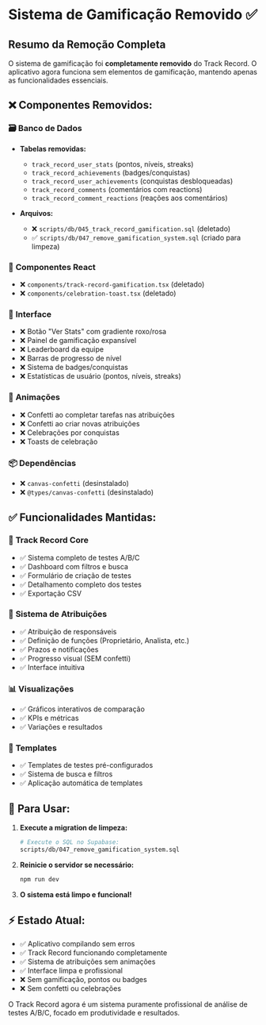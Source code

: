 # Sistema de Gamificação Removido ✅

## Resumo da Remoção Completa

O sistema de gamificação foi **completamente removido** do Track Record. O aplicativo agora funciona sem elementos de gamificação, mantendo apenas as funcionalidades essenciais.

## ❌ Componentes Removidos:

### 🗃️ **Banco de Dados**
- **Tabelas removidas:**
  - `track_record_user_stats` (pontos, níveis, streaks)
  - `track_record_achievements` (badges/conquistas)  
  - `track_record_user_achievements` (conquistas desbloqueadas)
  - `track_record_comments` (comentários com reactions)
  - `track_record_comment_reactions` (reações aos comentários)

- **Arquivos:**
  - ❌ `scripts/db/045_track_record_gamification.sql` (deletado)
  - ✅ `scripts/db/047_remove_gamification_system.sql` (criado para limpeza)

### 🧩 **Componentes React**
- ❌ `components/track-record-gamification.tsx` (deletado)
- ❌ `components/celebration-toast.tsx` (deletado)

### 🎨 **Interface**
- ❌ Botão "Ver Stats" com gradiente roxo/rosa
- ❌ Painel de gamificação expansível
- ❌ Leaderboard da equipe
- ❌ Barras de progresso de nível
- ❌ Sistema de badges/conquistas
- ❌ Estatísticas de usuário (pontos, níveis, streaks)

### 🎉 **Animações**
- ❌ Confetti ao completar tarefas nas atribuições
- ❌ Confetti ao criar novas atribuições  
- ❌ Celebrações por conquistas
- ❌ Toasts de celebração

### 📦 **Dependências**
- ❌ `canvas-confetti` (desinstalado)
- ❌ `@types/canvas-confetti` (desinstalado)

## ✅ Funcionalidades Mantidas:

### 🎯 **Track Record Core**
- ✅ Sistema completo de testes A/B/C
- ✅ Dashboard com filtros e busca
- ✅ Formulário de criação de testes
- ✅ Detalhamento completo dos testes
- ✅ Exportação CSV

### 👥 **Sistema de Atribuições** 
- ✅ Atribuição de responsáveis
- ✅ Definição de funções (Proprietário, Analista, etc.)
- ✅ Prazos e notificações
- ✅ Progresso visual (SEM confetti)
- ✅ Interface intuitiva

### 📊 **Visualizações**
- ✅ Gráficos interativos de comparação
- ✅ KPIs e métricas
- ✅ Variações e resultados

### 🔧 **Templates**
- ✅ Templates de testes pré-configurados
- ✅ Sistema de busca e filtros
- ✅ Aplicação automática de templates

## 🚀 Para Usar:

1. **Execute a migration de limpeza:**
   ```bash
   # Execute o SQL no Supabase:
   scripts/db/047_remove_gamification_system.sql
   ```

2. **Reinicie o servidor se necessário:**
   ```bash
   npm run dev
   ```

3. **O sistema está limpo e funcional!**

## ⚡ Estado Atual:
- ✅ Aplicativo compilando sem erros
- ✅ Track Record funcionando completamente
- ✅ Sistema de atribuições sem animações
- ✅ Interface limpa e profissional
- ❌ Sem gamificação, pontos ou badges
- ❌ Sem confetti ou celebrações

O Track Record agora é um sistema puramente profissional de análise de testes A/B/C, focado em produtividade e resultados.